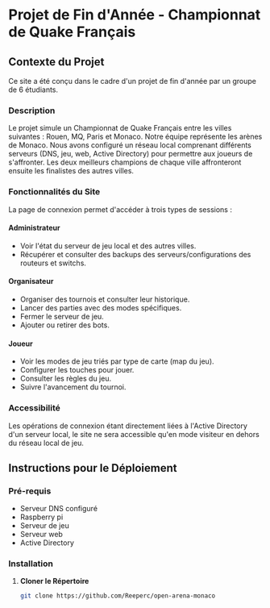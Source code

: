# Projet de Fin d'Année - Championnat de Quake Français

## Contexte du Projet
Ce site a été conçu dans le cadre d'un projet de fin d'année par un groupe de 6 étudiants.

### Description
Le projet simule un Championnat de Quake Français entre les villes suivantes : Rouen, MQ, Paris et Monaco. Notre équipe représente les arènes de Monaco. Nous avons configuré un réseau local comprenant différents serveurs (DNS, jeu, web, Active Directory) pour permettre aux joueurs de s'affronter. Les deux meilleurs champions de chaque ville affronteront ensuite les finalistes des autres villes.

### Fonctionnalités du Site
La page de connexion permet d'accéder à trois types de sessions :

#### Administrateur
- Voir l'état du serveur de jeu local et des autres villes.
- Récupérer et consulter des backups des serveurs/configurations des routeurs et switchs.

#### Organisateur
- Organiser des tournois et consulter leur historique.
- Lancer des parties avec des modes spécifiques.
- Fermer le serveur de jeu.
- Ajouter ou retirer des bots.

#### Joueur
- Voir les modes de jeu triés par type de carte (map du jeu).
- Configurer les touches pour jouer.
- Consulter les règles du jeu.
- Suivre l'avancement du tournoi.

### Accessibilité
Les opérations de connexion étant directement liées à l'Active Directory d'un serveur local, le site ne sera accessible qu'en mode visiteur en dehors du réseau local de jeu.

## Instructions pour le Déploiement
### Pré-requis
- Serveur DNS configuré
- Raspberry pi
- Serveur de jeu
- Serveur web
- Active Directory

### Installation
1. **Cloner le Répertoire**
   ```bash
   git clone https://github.com/Reeperc/open-arena-monaco
